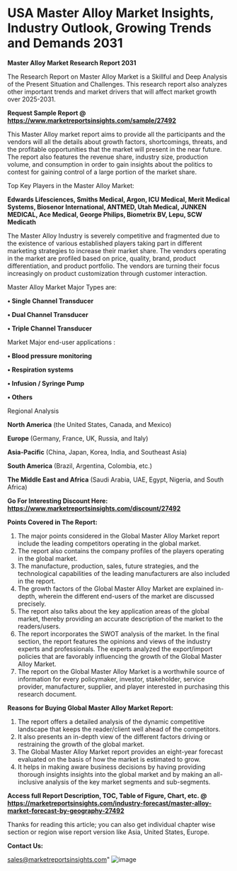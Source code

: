 # USA Master Alloy Market Insights, Industry Outlook, Growing Trends and Demands 2031

<strong>Master Alloy Market Research Report 2031</strong>

The Research Report on Master Alloy Market is a Skillful and Deep Analysis of the Present Situation and Challenges. This research report also analyzes other important trends and market drivers that will affect market growth over 2025-2031.

<strong>Request Sample Report @ <a href=https://www.marketreportsinsights.com/sample/27492>https://www.marketreportsinsights.com/sample/27492</a></strong>

This Master Alloy market report aims to provide all the participants and the vendors will all the details about growth factors, shortcomings, threats, and the profitable opportunities that the market will present in the near future. The report also features the revenue share, industry size, production volume, and consumption in order to gain insights about the politics to contest for gaining control of a large portion of the market share.

Top Key Players in the Master Alloy Market:

<strong>Edwards Lifesciences, Smiths Medical, Argon, ICU Medical, Merit Medical Systems, Biosenor International, ANTMED, Utah Medical, JUNKEN MEDICAL, Ace Medical, George Philips, Biometrix BV, Lepu, SCW Medicath</strong>

The Master Alloy Industry is severely competitive and fragmented due to the existence of various established players taking part in different marketing strategies to increase their market share. The vendors operating in the market are profiled based on price, quality, brand, product differentiation, and product portfolio. The vendors are turning their focus increasingly on product customization through customer interaction.

Master Alloy Market Major Types are:

<strong>• Single Channel Transducer

• Dual Channel Transducer

• Triple Channel Transducer</strong>

Market Major end-user applications :

<strong>• Blood pressure monitoring

• Respiration systems

• Infusion / Syringe Pump

• Others</strong>

Regional Analysis

</u><strong><b>North America</b></strong> (the United States, Canada, and Mexico)

<strong><b>Europe </b></strong>(Germany, France, UK, Russia, and Italy)

<strong><b>Asia-Pacific</b></strong> (China, Japan, Korea, India, and Southeast Asia)

<strong><b>South America</b></strong> (Brazil, Argentina, Colombia, etc.)

<strong><b>The Middle East and Africa</b></strong> (Saudi Arabia, UAE, Egypt, Nigeria, and South Africa)

<strong>Go For Interesting Discount Here: <a href=https://www.marketreportsinsights.com/discount/27492>https://www.marketreportsinsights.com/discount/27492</a></strong>

<strong>Points Covered in The Report:</strong>
<ol>
  <li>The major points considered in the Global Master Alloy Market report include the leading competitors operating in the global market.</li>
  <li>The report also contains the company profiles of the players operating in the global market.</li>
  <li>The manufacture, production, sales, future strategies, and the technological capabilities of the leading manufacturers are also included in the report.</li>
  <li>The growth factors of the Global Master Alloy Market are explained in-depth, wherein the different end-users of the market are discussed precisely.</li>
  <li>The report also talks about the key application areas of the global market, thereby providing an accurate description of the market to the readers/users.</li>
  <li>The report incorporates the SWOT analysis of the market. In the final section, the report features the opinions and views of the industry experts and professionals. The experts analyzed the export/import policies that are favorably influencing the growth of the Global Master Alloy Market.</li>
  <li>The report on the Global Master Alloy Market is a worthwhile source of information for every policymaker, investor, stakeholder, service provider, manufacturer, supplier, and player interested in purchasing this research document.</li>
</ol>
<strong>Reasons for Buying Global Master Alloy Market Report:</strong>

<ol>
  <li>The report offers a detailed analysis of the dynamic competitive landscape that keeps the reader/client well ahead of the competitors.</li>
  <li>It also presents an in-depth view of the different factors driving or restraining the growth of the global market.</li>
  <li>The Global Master Alloy Market report provides an eight-year forecast evaluated on the basis of how the market is estimated to grow.</li>
  <li>It helps in making aware business decisions by having providing thorough insights insights into the global market and by making an all-inclusive analysis of the key market segments and sub-segments.</li>
</ol>
<strong>Access full Report Description, TOC, Table of Figure, Chart, etc. @ <a href=https://marketreportsinsights.com/industry-forecast/master-alloy-market-forecast-by-geography-27492>https://marketreportsinsights.com/industry-forecast/master-alloy-market-forecast-by-geography-27492</a></strong>


Thanks for reading this article; you can also get individual chapter wise section or region wise report version like Asia, United States, Europe.

<strong>Contact Us:</strong>

sales@marketreportsinsights.com"
![image](https://github.com/user-attachments/assets/3ca7d90b-09b2-4ef2-aa99-ee3c2c9c6d49)
